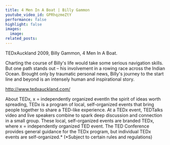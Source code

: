 ```yaml
---
title: 4 Men In A Boat | Billy Gammon
youtube_video_id: GPRhqzmeZtY
performance: false
highlight: false
images:
  image:
related_posts:
---
```


TEDxAuckland 2009, Billy Gammon, 4 Men In A Boat.

Charting the course of Billy's life would take some serious navigation skills. But one path stands out – his involvement in a rowing race across the Indian Ocean. Brought only by traumatic personal news, Billy's journey to the start line and beyond is an intensely human and inspirational story.

http://www.tedxauckland.com/

About TEDx, x = independently organized eventIn the spirit of ideas worth spreading, TEDx is a program of local, self-organized events that bring people together to share a TED-like experience. At a TEDx event, TEDTalks video and live speakers combine to spark deep discussion and connection in a small group. These local, self-organized events are branded TEDx, where x = independently organized TED event. The TED Conference provides general guidance for the TEDx program, but individual TEDx events are self-organized.\* (\*Subject to certain rules and regulations)